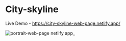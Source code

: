 # City-skyline

Live Demo - https://city-skyline-web-page.netlify.app/

![portrait-web-page netlify app_](https://github.com/yarlinlynn/City-skyline/assets/140059481/0f29f656-4266-4e65-875e-937864a19c5d)

